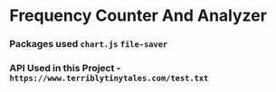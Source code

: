# Frequency Counter And Analyzer 

### Packages used `chart.js` `file-saver` 

### API Used in this Project - `https://www.terriblytinytales.com/test.txt`